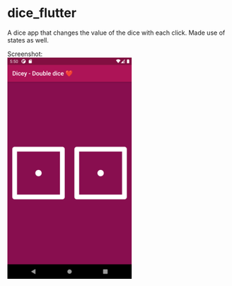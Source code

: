 # dice_flutter

A dice app that changes the value of the dice with each click. Made use of states as well.
<p>
    Screenshot:
    <br>
    <img src="https://github.com/Akhmen18/dice_flutter/blob/main/SS1.png" height=500px>